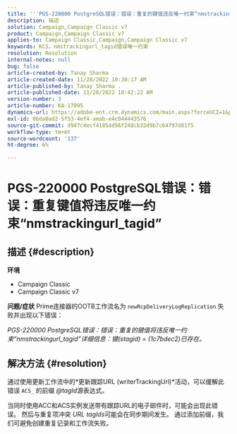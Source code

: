 ```yaml
---
title: '''PGS-220000 PostgreSQL错误：错误：重复的键值违反唯一约束“nmstrackingurl_tagid”'
description: 描述
solution: Campaign,Campaign Classic v7
product: Campaign,Campaign Classic v7
applies-to: Campaign Classic,Campaign,Campaign Classic v7
keywords: KCS，nmstrackingurl_tagid错误唯一约束
resolution: Resolution
internal-notes: null
bug: false
article-created-by: Tanay Sharma .
article-created-date: 11/28/2022 10:30:17 AM
article-published-by: Tanay Sharma .
article-published-date: 11/28/2022 10:42:22 AM
version-number: 3
article-number: KA-17895
dynamics-url: https://adobe-ent.crm.dynamics.com/main.aspx?forceUCI=1&pagetype=entityrecord&etn=knowledgearticle&id=71f5a1a5-076f-ed11-9562-6045bd006239
exl-id: 0bda0ad2-5f53-4ef4-aeab-e4c044443576
source-git-commit: d947c4ecf41854d56f248cb32d9b7c64797d81f5
workflow-type: tm+mt
source-wordcount: '137'
ht-degree: 6%

---
```


# PGS-220000 PostgreSQL错误：错误：重复键值将违反唯一约束“nmstrackingurl_tagid”

## 描述 {#description}

<b>环境</b>
- Campaign Classic
- Campaign Classic v7



<b>问题/症状</b>
Prime连接器的OOTB工作流名为 `newRcpDeliveryLogReplication` 失败并出现以下错误：

*PGS-220000 PostgreSQL错误：错误：重复的键值将违反唯一约束“nmstrackingurl_tagid”详细信息：键(stagid) = (1c7bdec2)已存在。*


## 解决方法 {#resolution}


通过使用更新工作流中的*更新跟踪URL (writerTrackingUrl)*活动，可以缓解此错误 `ACS_` 的前缀 *@tagId*&#x200B;源表达式。

当同时使用ACC和ACS实例发送带有跟踪URL的电子邮件时，可能会出现此错误。 然后与重复项冲突 *URL* *tagIds*&#x200B;可能会在同步期间发生。 通过添加前缀，我们可避免创建重复记录和工作流失败。
